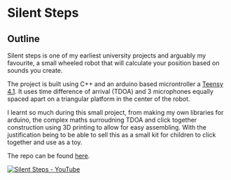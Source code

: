 # Silent Steps
## Outline
Silent steps is one of my earliest university projects and arguably my favourite, a small wheeled robot that will calculate your position based on sounds you create. 

The project is built using C++ and an arduino based microntroller a [Teensy 4.1](https://www.pjrc.com/store/teensy41.html). It uses time difference of arrival (TDOA) and 3 microphones equally spaced apart on a triangular platform in the center of the robot. 

I learnt so much during this small project, from making my own libraries for arduino, the complex maths surroudning TDOA and click together construction using 3D printing to allow for easy assembling. With the justification being to be able to sell this as a small kit for children to click together and use as a toy. 

The repo can be found [here](https://github.com/HSoar96/Silent-Steps).

[![Silent Steps - YouTube](images/silent_steps/top.jpg)](https://www.youtube.com/shorts/DCFIkv1ka5A)